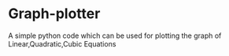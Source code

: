 # Graph-plotter
A simple python code which can be used for plotting the graph of Linear,Quadratic,Cubic Equations
